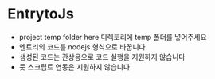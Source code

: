 # EntrytoJs
* project temp folder here 디렉토리에 temp 폴더를 넣어주세요
* 엔트리의 코드를 nodejs 형식으로 바꿉니다
* 생성된 코드는 관상용으로 코드 실행을 지원하지 않습니다
* 둣 스크립트 연동은 지원하지 않습니다
